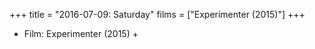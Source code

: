 +++
title = "2016-07-09: Saturday"
films = ["Experimenter (2015)"]
+++


* Film: Experimenter (2015) +
